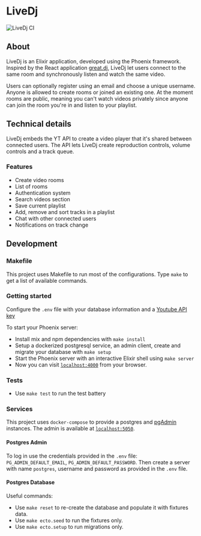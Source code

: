 # LiveDj

![LiveDj CI](https://github.com/sgobotta/live_dj/workflows/LiveDj%20CI/badge.svg)

## About

LiveDj is an Elixir application, developed using the Phoenix framework. Inspired by the React application [great.dj](great.dj), LiveDj let users connect to the same room and synchronously listen and watch the same video.

Users can optionally register using an email and choose a unique username. Anyone is allowed to create rooms or joined an existing one. At the moment rooms are public, meaning you can't watch videos privately since anyone can join the room you're in and listen to your playlist.

## Technical details

LiveDj embeds the YT API to create a video player that it's shared between connected users. The API lets LiveDj create reproduction controls, volume controls and a track queue.

### Features

+ Create video rooms
+ List of rooms
+ Authentication system
+ Search videos section
+ Save current playlist
+ Add, remove and sort tracks in a playlist
+ Chat with other connected users
+ Notifications on track change

## Development

### Makefile

This project uses Makefile to run most of the configurations. Type `make` to get a list of available commands.

### Getting started

Configure the `.env` file with your database information and a [Youtube API key](https://console.developers.google.com/apis/api/youtube.googleapis.com/credentials)

To start your Phoenix server:

+ Install mix and npm dependencies with `make install`
+ Setup a dockerized postgresql service, an admin client, create and migrate your database with `make setup`
+ Start the Phoenix server with an interactive Elixir shell using `make server`
+ Now you can visit [`localhost:4000`](http://localhost:4000) from your browser.

### Tests

+ Use `make test` to run the test battery

### Services

This project uses `docker-compose` to provide a postgres and [pgAdmin](https://www.pgadmin.org/) instances. The admin is available at [`localhost:5050`](http://localhost:5050).

#### Postgres Admin

To log in use the credentials provided in the `.env` file: `PG_ADMIN_DEFAULT_EMAIL`, `PG_ADMIN_DEFAULT_PASSWORD`. Then create a server with name `postgres`, username and password as provided in the `.env` file.

#### Postgres Database

Useful commands:

+ Use `make reset` to re-create the database and populate it with fixtures data.
+ Use `make ecto.seed` to run the fixtures only.
+ Use `make ecto.setup` to run migrations only.
